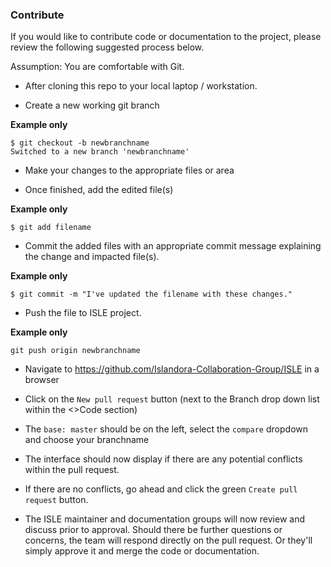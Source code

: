 ### Contribute

If you would like to contribute code or documentation to the project, please review the following suggested process below.

Assumption: You are comfortable with Git.

* After cloning this repo to your local laptop / workstation.

* Create a new working git branch

**Example only**

```
$ git checkout -b newbranchname
Switched to a new branch 'newbranchname'
```

* Make your changes to the appropriate files or area

* Once finished, add the edited file(s)

**Example only**

```
$ git add filename
```

* Commit the added files with an appropriate commit message explaining the change and impacted file(s).

**Example only**

```
$ git commit -m "I've updated the filename with these changes."
```

* Push the file to ISLE project.

**Example only**

```
git push origin newbranchname
```

* Navigate to https://github.com/Islandora-Collaboration-Group/ISLE in a browser
 * Click on the `New pull request` button (next to the Branch drop down list within the <>Code section)
 * The `base: master` should be on the left, select the `compare` dropdown and choose your branchname
 * The interface should now display if there are any potential conflicts within the pull request.
 * If there are no conflicts, go ahead and click the green `Create pull request` button.

* The ISLE maintainer and documentation groups will now review and discuss prior to approval. Should there be further questions or concerns, the team will respond directly on the pull request. Or they'll simply approve it and merge the code or documentation.
